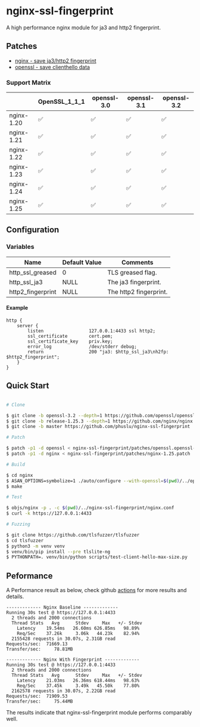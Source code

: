 # nginx-ssl-fingerprint

A high performance nginx module for ja3 and http2 fingerprint.

## Patches
 - [nginx - save ja3/http2 fingerprint](patches)
 - [openssl - save clienthello data](patches)

### Support Matrix

|            | OpenSSL_1_1_1 | openssl-3.0 | openssl-3.1 | openssl-3.2 |
| -----------| -------------------- | ----------- | ----------- | ----------- |
| nginx-1.20 | ✅ | ✅ | ✅ | ✅ |
| nginx-1.21 | ✅ | ✅ | ✅ | ✅ |
| nginx-1.22 | ✅ | ✅ | ✅ | ✅ |
| nginx-1.23 | ✅ | ✅ | ✅ | ✅ |
| nginx-1.24 | ✅ | ✅ | ✅ | ✅ |
| nginx-1.25 | ✅ | ✅ | ✅ | ✅ |

## Configuration

### Variables

| Name              | Default Value | Comments                 |
| ----------------- | ------------- | ------------------------ |
| http_ssl_greased  | 0             | TLS greased flag.        |
| http_ssl_ja3      | NULL          | The ja3 fingerprint.     |
| http2_fingerprint | NULL          | The http2 fingerprint.   |

#### Example

```nginx
http {
    server {
        listen                 127.0.0.1:4433 ssl http2;
        ssl_certificate        cert.pem;
        ssl_certificate_key    priv.key;
        error_log              /dev/stderr debug;
        return                 200 "ja3: $http_ssl_ja3\nh2fp: $http2_fingerprint";
    }
}
```

## Quick Start

```bash

# Clone

$ git clone -b openssl-3.2 --depth=1 https://github.com/openssl/openssl
$ git clone -b release-1.25.3 --depth=1 https://github.com/nginx/nginx
$ git clone -b master https://github.com/phuslu/nginx-ssl-fingerprint

# Patch

$ patch -p1 -d openssl < nginx-ssl-fingerprint/patches/openssl.openssl-3.2.patch
$ patch -p1 -d nginx < nginx-ssl-fingerprint/patches/nginx-1.25.patch

# Build

$ cd nginx
$ ASAN_OPTIONS=symbolize=1 ./auto/configure --with-openssl=$(pwd)/../openssl --add-module=$(pwd)/../nginx-ssl-fingerprint --with-http_ssl_module --with-stream_ssl_module --with-debug --with-stream --with-http_v2_module --with-cc-opt="-fsanitize=address -O -fno-omit-frame-pointer" --with-ld-opt="-L/usr/local/lib -Wl,-E -lasan"
$ make

# Test

$ objs/nginx -p . -c $(pwd)/../nginx-ssl-fingerprint/nginx.conf
$ curl -k https://127.0.0.1:4433

# Fuzzing

$ git clone https://github.com/tlsfuzzer/tlsfuzzer
$ cd tlsfuzzer
$ python3 -m venv venv
$ venv/bin/pip install --pre tlslite-ng
$ PYTHONPATH=. venv/bin/python scripts/test-client-hello-max-size.py

```

## Peformance

A Performance result as below, check github [actions][actions] for more results and details.
```
------------- Nginx Baseline -------------
Running 30s test @ https://127.0.0.1:4433
  2 threads and 2000 connections
  Thread Stats   Avg      Stdev     Max   +/- Stdev
    Latency    19.54ms   26.60ms 626.85ms   98.89%
    Req/Sec    37.26k     3.06k   44.23k    82.94%
  2155428 requests in 30.07s, 2.31GB read
Requests/sec:  71669.13
Transfer/sec:     78.81MB

------------- Nginx With Fingerprint -------------
Running 30s test @ https://127.0.0.1:4433
  2 threads and 2000 connections
  Thread Stats   Avg      Stdev     Max   +/- Stdev
    Latency    21.03ms   26.36ms 618.44ms   98.63%
    Req/Sec    37.45k     3.49k   45.50k    77.80%
  2162578 requests in 30.07s, 2.22GB read
Requests/sec:  71909.53
Transfer/sec:     75.44MB
```
The results indicate that nginx-ssl-fingerprint module performs comparably well.

[actions]: https://github.com/phuslu/nginx-ssl-fingerprint/actions/workflows/performance.yml
